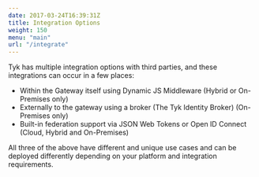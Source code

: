```yaml
---
date: 2017-03-24T16:39:31Z
title: Integration Options
weight: 150
menu: "main"
url: "/integrate"
---
```


Tyk has multiple integration options with third parties, and these integrations can occur in a few places:

* Within the Gateway itself using Dynamic JS Middleware (Hybrid or On-Premises only)
* Externally to the gateway using a broker (The Tyk Identity Broker) (On-Premises only)
* Built-in federation support via JSON Web Tokens or Open ID Connect (Cloud, Hybrid and On-Premises)

All three of the above have different and unique use cases and can be deployed differently depending on your platform and integration requirements.
